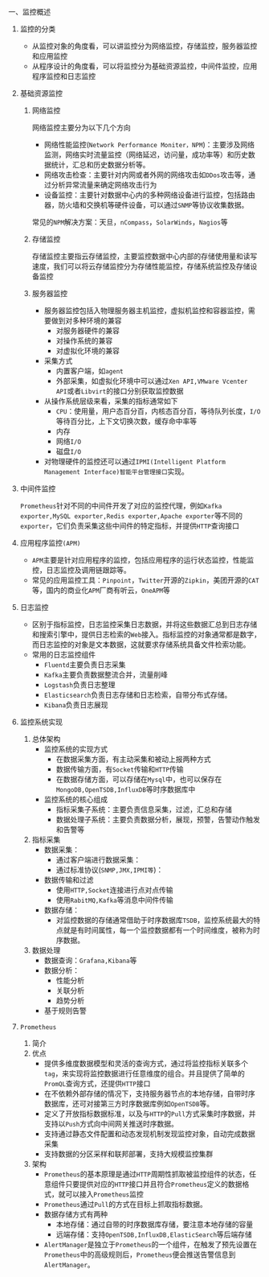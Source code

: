 一、监控概述

1. 监控的分类

   - 从监控对象的角度看，可以讲监控分为网络监控，存储监控，服务器监控和应用监控
   - 从程序设计的角度看，可以将监控分为基础资源监控，中间件监控，应用程序监控和日志监控

2. 基础资源监控

   1. 网络监控

      网络监控主要分为以下几个方向

      - 网络性能监控(`Network Performance Moniter，NPM`)：主要涉及网络监测，网络实时流量监控（网络延迟，访问量，成功率等）和历史数据统计，汇总和历史数据分析等。
      - 网络攻击检查：主要针对内网或者外网的网络攻击如`DDos`攻击等，通过分析异常流量来确定网络攻击行为
      - 设备监控：主要针对数据中心内的多种网络设备进行监控，包括路由器，防火墙和交换机等硬件设备，可以通过`SNMP`等协议收集数据。

      常见的`NPM`解决方案：天旦，`nCompass`，`SolarWinds`，`Nagios`等

   2. 存储监控

      存储监控主要指云存储监控，主要监控数据中心内部的存储使用量和读写速度，我们可以将云存储监控分为存储性能监控，存储系统监控及存储设备监控

   3. 服务器监控

      - 服务器监控包括入物理服务器主机监控，虚拟机监控和容器监控，需要做到对多种环境的兼容
        - 对服务器硬件的兼容
        - 对操作系统的兼容
        - 对虚拟化环境的兼容
      - 采集方式
        - 内置客户端，如`agent`
        - 外部采集，如虚拟化环境中可以通过`Xen API,VMware Vcenter API`或者`Libvirt`的接口分别获取监控数据
      - 从操作系统层级来看，采集的指标通常如下
        - `CPU`：使用量，用户态百分百，内核态百分百，等待队列长度，`I/O`等待百分比，上下文切换次数，缓存命中率等
        - 内存
        - 网络`I/O`
        - 磁盘`I/O`
      - 对物理硬件的监控还可以通过`IPMI(Intelligent Platform Management Interface)智能平台管理接口`实现。

3. 中间件监控

   `Prometheus`针对不同的中间件开发了对应的监控代理，例如`Kafka exporter,MySQL exporter,Redis exporter,Apache exporter`等不同的`exporter`，它们负责采集这些中间件的特定指标，并提供`HTTP`查询接口

4. 应用程序监控`(APM)`

   - `APM`主要是针对应用程序的监控，包括应用程序的运行状态监控，性能监控，日志监控及调用链跟踪等。
   - 常见的应用监控工具：`Pinpoint`，`Twitter`开源的`Zipkin`，美团开源的`CAT`等，国内的商业化`APM`厂商有听云，`OneAPM`等

5. 日志监控

   - 区别于指标监控，日志监控采集日志数据，并将这些数据汇总到日志存储和搜索引擎中，提供日志检索的`Web`接入。指标监控的对象通常都是数字，而日志监控的对象是文本数据，这就要求存储系统具备文件检索功能。
   - 常用的日志监控组件
     - `Fluentd`主要负责日志采集
     - `Kafka`主要负责数据整流合并，流量削峰
     - `Logstash`负责日志整理
     - `Elasticsearch`负责日志存储和日志检索，自带分布式存储。
     - `Kibana`负责日志展现

6. 监控系统实现

   1. 总体架构
      - 监控系统的实现方式
        - 在数据采集方面，有主动采集和被动上报两种方式
        - 数据传输方面，有`Socket`传输和`HTTP`传输
        - 在数据存储方面，可以存储在`Mysql`中，也可以保存在`MongoDB,OpenTSDB,InfluxDB`等时序数据库中
      - 监控系统的核心组成
        - 指标采集子系统：主要负责信息采集，过滤，汇总和存储
        - 数据处理子系统：主要负责数据分析，展现，预警，告警动作触发和告警等
   2. 指标采集
      - 数据采集：
        - 通过客户端进行数据采集：
        - 通过标准协议(`SNMP,JMX,IPMI等`)：
      - 数据传输和过滤
        - 使用`HTTP,Socket`连接进行点对点传输
        - 使用`RabitMQ,Kafka`等消息中间件传输
      - 数据存储：
        - 对监控数据的存储通常借助于时序数据库`TSDB`，监控系统最大的特点就是有时间属性，每一个监控数据都有一个时间维度，被称为时序数据。
   3. 数据处理
      - 数据查询：`Grafana,Kibana`等
      - 数据分析：
        - 性能分析
        - 关联分析
        - 趋势分析
      - 基于规则告警

7. `Prometheus`

   1. 简介
   2. 优点
      - 提供多维度数据模型和灵活的查询方式，通过将监控指标关联多个`tag`，来实现将监控数据进行任意维度的组合。并且提供了简单的`PromQL`查询方式，还提供`HTTP`接口
      - 在不依赖外部存储的情况下，支持服务器节点的本地存储，自带时序数据库，还可对接第三方时序数据库例如`OpenTSDB`等。
      - 定义了开放指标数据标准，以及与`HTTP`的`Pull`方式采集时序数据，并支持以`Push`方式向中间网关推送时序数据。
      - 支持通过静态文件配置和动态发现机制发现监控对象，自动完成数据采集
      - 支持数据的分区采样和联邦部署，支持大规模监控集群
   3. 架构
      - `Prometheus`的基本原理是通过`HTTP`周期性抓取被监控组件的状态，任意组件只要提供对应的`HTTP`接口并且符合`Prometheus`定义的数据格式，就可以接入`Prometheus`监控
      - `Prometheus`通过`Pull`的方式在目标上抓取指标数据。
      - 数据存储方式有两种
        - 本地存储：通过自带的时序数据库存储，要注意本地存储的容量
        - 远端存储：支持`OpenTSDB,InfluxDB,ElasticSearch`等后端存储
      - `AlertManager`是独立于`Prometheus`的一个组件，在触发了预先设置在`Prometheus`中的高级规则后，`Prometheus`便会推送告警信息到`AlertManager`。

   

